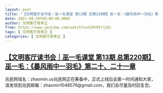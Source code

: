 ```yaml
---
layout: post
title: "【文明客厅读书会｜巫一毛课堂 第13期 总第220期】巫一毛：《暴风雨中一羽毛》第二十、二十一章"
date: 2021-08-29T00:00:08.000Z
author: 文明客厅周孝正
from: https://www.youtube.com/watch?v=h29Y0Ft1j6c
tags: [ 文明客厅周孝正 ]
categories: [ 文明客厅周孝正 ]
---
```

<!--1630195208000-->
[【文明客厅读书会｜巫一毛课堂 第13期 总第220期】巫一毛：《暴风雨中一羽毛》第二十、二十一章](https://www.youtube.com/watch?v=h29Y0Ft1j6c)
------

<div>
兆民网域名：zhaomin.us兆民网正在筹备中，正式上线后会第一时间通知大家，请发信到兆民邮箱：zhaomin1048576@gmail.com，我们会尽量及时回复您。
</div>
